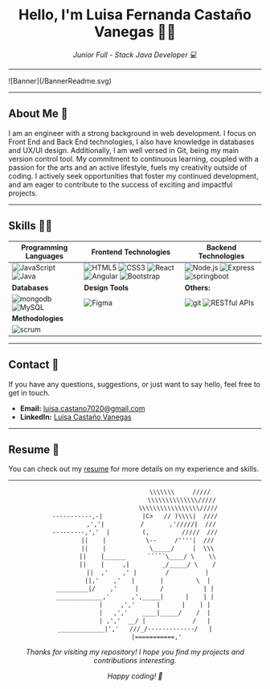 <!-- Centrar el título -->
<h1 align="center"> Hello, I'm Luisa Fernanda Castaño Vanegas 👋🏼</h1>

<!-- Subtítulo -->
<p align="center"><em>Junior Full - Stack Java Developer 💻</em></p>

<!-- Separador -->
<hr>
![Banner](/BannerReadme.svg)


---
<!--
-->

## About Me 💜

I am an engineer with a strong background in web development. I focus on Front End and Back End technologies, I also have knowledge in databases and UX/UI design. Additionally, I am well versed in Git, being my main version control tool. My commitment to continuous learning, coupled with a passion for the arts and an active lifestyle, fuels my creativity outside of coding. I actively seek opportunities that foster my continued development, and am eager to contribute to the success of exciting and impactful projects. 

---


## Skills 👩‍💻

| **Programming Languages** | **Frontend Technologies** | **Backend Technologies** |
| -------------------------- | ------------------------- | ------------------------ |
| ![JavaScript](https://img.shields.io/badge/-JavaScript-grey?style=for-the-badge&logo=javascript&logoColor=white&labelColor=8E2DE2) ![Java](https://img.shields.io/badge/-Java-grey?style=for-the-badge&logo=java&logoColor=white&labelColor=8E2DE2) | ![HTML5](https://img.shields.io/badge/html-grey?style=for-the-badge&logo=html5&logoColor=white&labelColor=8E2DE2) ![CSS3](https://img.shields.io/badge/css-grey?style=for-the-badge&logo=css3&logoColor=white&labelColor=8E2DE2) ![React](https://img.shields.io/badge/-react-grey?style=for-the-badge&logo=react&logoColor=white&labelColor=8E2DE2) ![Angular](https://img.shields.io/badge/-angular-grey?style=for-the-badge&logo=angular&logoColor=white&labelColor=8E2DE2) ![Bootstrap](https://img.shields.io/badge/-bootstrap-grey?style=for-the-badge&logo=bootstrap&logoColor=white&labelColor=8E2DE2) | ![Node.js](https://img.shields.io/badge/-node-grey?style=for-the-badge&logo=node.js&logoColor=white&labelColor=8E2DE2) ![Express](https://img.shields.io/badge/-express-grey?style=for-the-badge&logo=express&logoColor=white&labelColor=8E2DE2) ![springboot](https://img.shields.io/badge/-springboot-grey?style=for-the-badge&logo=springboot&logoColor=white&labelColor=8E2DE2) |
| **Databases** | **Design Tools** | **Others:** |
| ![mongodb](https://img.shields.io/badge/-mongodb-grey?style=for-the-badge&logo=mongodb&logoColor=white&labelColor=8E2DE2) ![MySQL](https://img.shields.io/badge/-mysql-grey?style=for-the-badge&logo=mysql&logoColor=white&labelColor=8E2DE2) | ![Figma](https://img.shields.io/badge/-figma-grey?style=for-the-badge&logo=figma&logoColor=white&labelColor=8E2DE2) | ![git](https://img.shields.io/badge/-git-grey?style=for-the-badge&logo=git&logoColor=white&labelColor=8E2DE2) ![RESTful APIs](https://img.shields.io/badge/-RESTful%20APIs-grey?style=for-the-badge&logo=api&logoColor=white&labelColor=8E2DE2) |
| **Methodologies** | | |
| ![scrum](https://img.shields.io/badge/-scrum-grey?style=for-the-badge&logo=scrum&logoColor=white&labelColor=8E2DE2) |


<!-- ![illustraitor](https://img.shields.io/badge/-Adobe%20Illustrator%20-grey?style=for-the-badge&logo=adobeillustrator&logoColor=white&labelColor=8E2DE2) ![photoshop](https://img.shields.io/badge/-Adobe%20photoshop%20-grey?style=for-the-badge&logo=adobephotoshop&logoColor=white&labelColor=8E2DE2) -->

<!--
## Featured Projects

### [Project Name 1]
_Brief description of the project and technologies used._

### [Project Name 2]
_Brief description of the project and technologies used._

### [Project Name 3]
_Brief description of the project and technologies used._

_Explore more of my projects on my [portfolio](link to portfolio)._ -->

---

## Contact 💬

If you have any questions, suggestions, or just want to say hello, feel free to get in touch.

- **Email:** [luisa.castano7020@gmail.com](mailto:luisa.castano7020@gmail.com)
- **LinkedIn:** [Luisa Castaño Vanegas](https://www.linkedin.com/in/luisacastanovanegas/)
  
<!-- - **Website/Portfolio:** [Your Website/Portfolio](link to portfolio) -->

---

## Resume 📔

You can check out my [resume](https://drive.google.com/file/d/1p4Wu8YLhKTSxn_bWy4zir9RIRBVrfK1c/view?usp=sharing) for more details on my experience and skills.

---

<div align="center">
  
  ```
                             \\\\\\\     /////  
                            \\\\\\\\\\\\\\/////
                          \\\\\\\\\\\\\\\\\/////
  -----------,-|           |C>   // )\\\\|  ////
           ,','|          /       ,'/////|  ///
---------,','  |         (,         /////  ///
         ||    |           \--     /''''|  ///
         ||    |            \_____/     |  \\\
         ||    |______      `````\____/ \    \\
         ||    |     ,|         _/_____/ \    /
         ||  ,'    ,' |        /          |
         ||,'    ,'   |       |         \  |
_________|/    ,'     |      /           | |
_____________,'      ,',_____|      |    | |
             |     ,','      |      |    | |
             |   ,','    ____|_____/    /  |
             | ,','  __/ |             /   |
_____________|','   ///_/-------------/   |
              |===========,'
```

</div>



<p align="center"> <em>Thanks for visiting my repository! I hope you find my projects and contributions interesting.
</em></p> 
<p align="center"><em>Happy coding! 🚀</em></p>
